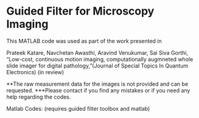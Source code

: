 # Guided Filter for Microscopy Imaging

This MATLAB code was used as part of the work presented in

Prateek Katare, Navchetan Awasthi, Aravind Venukumar, Sai Siva Gorthi, “Low-cost, continuous motion imaging, computationally augmneted whole slide imager for digital pathology,”(Journal of Special Topics In Quantum Electronics) (in review)

**The raw measurement data for the images is not provided and can be requested.
***Please contact if you find any mistakes or if you need any help regarding the codes.


Matlab Codes: (requires guided filter toolbox and matlab)
